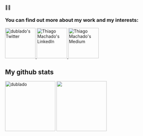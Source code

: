 🤙🏾

### You can find out more about my work and my interests:

<a href="https://twitter.com/dublado">
 <img alt="dublado's Twitter" | Twitter" width="100em" src="https://img.shields.io/badge/Twitter-1DA1F2?style=for-the-badge&logo=twitter&logoColor=black" />
</a>
<a href="https://www.linkedin.com/in/thiagomachado/">
  <img alt="Thiago Machado's LinkedIn" width="100em" src="https://img.shields.io/badge/LinkedIn-0077B5?style=for-the-badge&logo=linkedin&logoColor=black" />
</a>
<a href="https://medium.com/@dublado">
 <img alt="Thiago Machado's Medium" width="100em" src="https://img.shields.io/badge/Medium-12100E?style=for-the-badge&logo=medium&logoColor=white" />
</a>


## My github stats
<div>
<img  height="165em" width: "100em" src="https://github-readme-stats-9b8yj8k2f-dublado.vercel.app/api?username=dublado&show_icons=true&theme=tokyonight&count_private=true" alt="dublado" />
<img height="165em" width: "100em" src="https://github-readme-stats-9b8yj8k2f-dublado.vercel.app/api/top-langs/?username=dublado&layout=compact&langs_count=5&theme=tokyonight&count_private=true&hide=php,html"/>
<div/>
